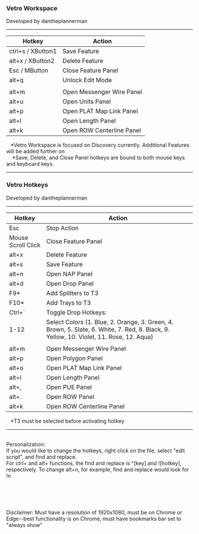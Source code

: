 <h3>Vetro Workspace</h3>
Developed by dantheplannerman

---------------------------------------------------------------------------

| Hotkey        | Action                                      |
|---------------|---------------------------------------------|
| ctrl+s / XButton1 | Save Feature                                       |
| alt+x / XButton2 | Delete Feature                                     |
| Esc / MButton | Close Feature Panel                   |
| alt+q        | Unlock Edit Mode                            |
|||
| alt+m         | Open Messenger Wire Panel                  |
| alt+u         | Open Units Panel                           |
| alt+p         | Open PLAT Map Link Panel                   |
| alt+l         | Open Length Panel                          |
| alt+k         | Open ROW Centerline Panel                       |

&nbsp;&nbsp;&nbsp;*Vetro Workspace is focused on Discovery currently. Additional Features will be added further on
<br>&nbsp;&nbsp;&nbsp; *Save, Delete, and Close Panel hotkeys are bound to both mouse keys and keyboard keys.

---------------------------------------------------------------------------

<h3>Vetro Hotkeys</h3>
Developed by dantheplannerman

---------------------------------------------------------------------------

| Hotkey        | Action                                      |
|---------------|---------------------------------------------|
| Esc | Stop Action                                           |
| Mouse Scroll Click | Close Feature Panel                     |
| alt+x        | Delete Feature                              |
| alt+s        | Save Feature                                |
| alt+n         | Open NAP Panel                             |
| alt+d         | Open Drop Panel                            |
| F9*           | Add Splitters to T3                        |
| F10*          | Add Trays to T3                        |
| Ctrl+`        | Toggle Drop Hotkeys:                       |
| 1-12 | Select Colors (1. Blue, 2. Orange, 3. Green, 4. Brown, 5. Slate, 6. White, 7. Red, 8. Black, 9. Yellow, 10. Violet, 11. Rose, 12. Aqua) |
|||
| alt+m | Open Messenger Wire Panel                         |
| alt+p | Open Polygon Panel                         |
| alt+o | Open PLAT Map Link Panel                         |
| alt+l | Open Length Panel                         |
| alt+, | Open PUE Panel                         |
| alt+. | Open ROW Panel                         |
| alt+k | Open ROW Centerline Panel                         |

&nbsp;&nbsp;&nbsp;*T3 must be selected before activating hotkey

---------------------------------------------------------------------------
<br>Personalization:
<br>If you would like to change the hotkeys, right click on the file, select "edit script", and find and replace.
<br>For ctrl+ and alt+ functions, the find and replace is ^[key] and ![hotkey], respectively. To change alt+n, for example, find and replace would look for !n
<br>
<br>
<br>
<br>
<br>
<p>Disclaimer: Must have a resolution of 1920x1080, must be on Chrome or Edge--best functionality is on Chrome, must have bookmarks bar set to "always show"</p>

